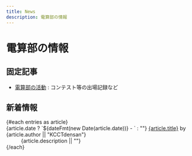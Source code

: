 ```yaml
---
title: News
description: 電算部の情報
---
```


<script context="module">
  export async function load({ fetch, params }) {
    const { data } = await fetch("/api/articles/news.json").then(r => r.json())
    return { props: { entries: data } }
  }
</script>

<script>
  import Meta from "$lib/meta.svelte"
  import { dateFmt } from "$lib/fmt"

  export let entries
</script>

# 電算部の情報

## 固定記事

- [電算部の活動](activities/) : コンテスト等の出場記録など

## 新着情報

<dl>
  {#each entries as article}
    <dt>
      {article.date ? `${dateFmt(new Date(article.date))} - ` : ""}
      <a href={`/news/${article.slug}`}>{article.title}</a>
      <span>by {article.author || "KCCTdensan"}</span>
    </dt>
    <dd>{article.description || ""}</dd>
  {/each}
</dl>
